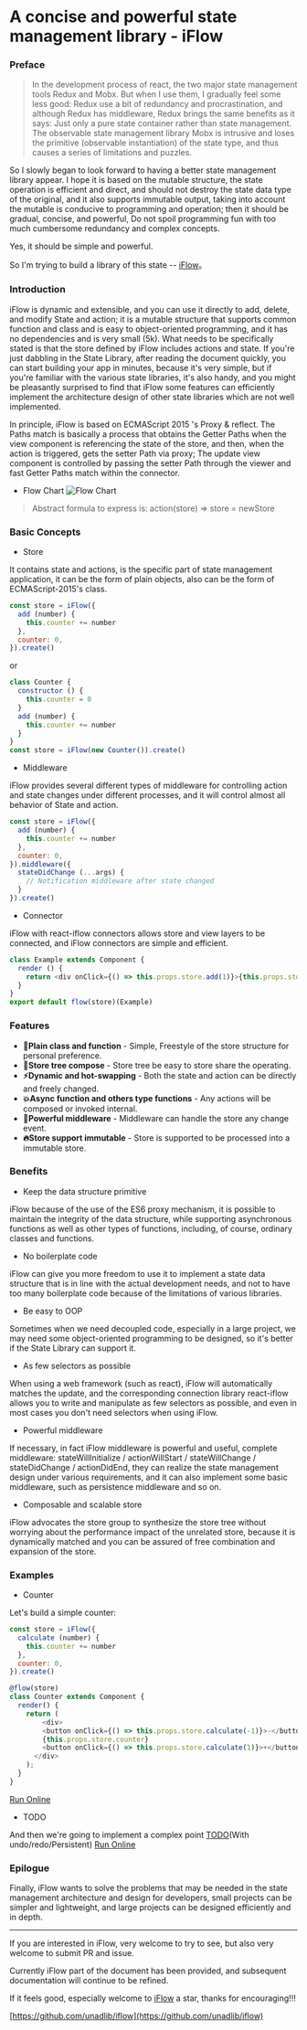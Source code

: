 # A concise and powerful state management library - iFlow

### Preface

> In the development process of react, the two major state management tools Redux and Mobx. But when I use them, I gradually feel some less good: Redux use a bit of redundancy and procrastination, and although Redux has middleware, Redux brings the same benefits as it says: Just only a pure state container rather than state management. The observable state management library Mobx is intrusive and loses the primitive (observable instantiation) of the state type, and thus causes a series of limitations and puzzles.

So I slowly began to look forward to having a better state management library appear. I hope it is based on the mutable structure, the state operation is efficient and direct, and should not destroy the state data type of the original, and it also supports immutable output, taking into account the mutable is conducive to programming and operation; then it should be gradual, concise, and powerful, Do not spoil programming fun with too much cumbersome redundancy and complex concepts.

Yes, it should be simple and powerful.

So I'm trying to build a library of this state -- [iFlow](https://github.com/unadlib/iflow)。

### Introduction

iFlow is dynamic and extensible, and you can use it directly to add, delete, and modify State and action; it is a mutable structure that supports common function and class and is easy to object-oriented programming, and it has no dependencies and is very small (5k). What needs to be specifically stated is that the store defined by iFlow includes actions and state. If you're just dabbling in the State Library, after reading the document quickly, you can start building your app in minutes, because it's very simple, but if you're familiar with the various state libraries, it's also handy, and you might be pleasantly surprised to find that iFlow some features can efficiently implement the architecture design of other state libraries which are not well implemented.

In principle, iFlow is based on ECMAScript 2015 's Proxy & reflect. The Paths match is basically a process that obtains the Getter Paths when the view component is referencing the state of the store, and then, when the action is triggered, gets the setter Path via proxy; The update view component is controlled by passing the setter Path through the viewer and fast Getter Paths match within the connector.

* Flow Chart
![Flow Chart](https://raw.githubusercontent.com/unadlib/iflow/master/assets/flowChart.png)

> Abstract formula to express is: action(store) => store = newStore

### Basic Concepts

* Store

It contains state and actions, is the specific part of state management application, it can be the form of plain objects, also can be the form of ECMAScript-2015's class.

```javascript
const store = iFlow({
  add (number) {
    this.counter += number
  },
  counter: 0,
}).create()
```

or

```javascript
class Counter {
  constructor () {
    this.counter = 0
  }
  add (number) {
    this.counter += number
  }
}
const store = iFlow(new Counter()).create()
```

* Middleware

iFlow provides several different types of middleware for controlling action and state changes under different processes, and it will control almost all behavior of State and action.

```javascript
const store = iFlow({
  add (number) {
    this.counter += number
  },
  counter: 0,
}).middleware({
  stateDidChange (...args) {
    // Notification middleware after state changed
  }
}).create()
```

* Connector

iFlow with react-iflow connectors allows store and view layers to be connected, and iFlow connectors are simple and efficient.

```javascript
class Example extends Component {
  render () {
    return <div onClick={() => this.props.store.add(1)}>{this.props.store.counter}</div>
  }
}
export default flow(store)(Example)
```

### Features
* **🎯Plain class and function** - Simple, Freestyle of the store structure for personal preference.
* **🏬Store tree compose** - Store tree be easy to store share the operating.
* **⚡Dynamic and hot-swapping** - Both the state and action can be directly and freely changed.
* **💥Async function and others type functions** - Any actions will be composed or invoked internal.
* **🚀Powerful middleware** - Middleware can handle the store any change event.
* **🔥Store support immutable** - Store is supported to be processed into a immutable store.

### Benefits

* Keep the data structure primitive

iFlow because of the use of the ES6 proxy mechanism, it is possible to maintain the integrity of the data structure, while supporting asynchronous functions as well as other types of functions, including, of course, ordinary classes and functions.

* No boilerplate code

iFlow can give you more freedom to use it to implement a state data structure that is in line with the actual development needs, and not to have too many boilerplate code because of the limitations of various libraries.
 

* Be easy to OOP

Sometimes when we need decoupled code, especially in a large project, we may need some object-oriented programming to be designed, so it's better if the State Library can support it.

* As few selectors as possible

When using a web framework (such as react), iFlow will automatically matches the update, and the corresponding connection library react-iflow allows you to write and manipulate as few selectors as possible, and even in most cases you don't need selectors when using iFlow.

* Powerful middleware

If necessary, in fact iFlow middleware is powerful and useful, complete middleware: stateWillInitialize / actionWillStart / stateWillChange / stateDidChange / actionDidEnd, they can realize the state management design under various requirements, and it can also implement some basic middleware, such as persistence middleware and so on.

* Composable and scalable store

iFlow advocates the store group to synthesize the store tree without worrying about the performance impact of the unrelated store, because it is dynamically matched and you can be assured of free combination and expansion of the store.

### Examples

* Counter

Let's build a simple counter:

```javascript
const store = iFlow({
  calculate (number) {
    this.counter += number
  },
  counter: 0,
}).create()

@flow(store)
class Counter extends Component {
  render() {
    return (
        <div>
        <button onClick={() => this.props.store.calculate(-1)}>-</button>
        {this.props.store.counter}
        <button onClick={() => this.props.store.calculate(1)}>+</button>
      </div>
    );
  }
}
```
[Run Online](https://jsfiddle.net/unadlib/03ukqj5L/)

* TODO

And then we're going to implement a complex point [TODO](https://github.com/unadlib/iflow/tree/master/examples/todo)(With undo/redo/Persistent)
[Run Online](https://jsfiddle.net/unadlib/6wabhdqp/)

### Epilogue

Finally, iFlow wants to solve the problems that may be needed in the state management architecture and design for developers, small projects can be simpler and lightweight, and large projects can be designed efficiently and in depth.

---

If you are interested in iFlow, very welcome to try to see, but also very welcome to submit PR and issue.

Currently iFlow part of the document has been provided, and subsequent documentation will continue to be refined.

If it feels good, especially welcome to [iFlow](https://github.com/unadlib/iflow) a star, thanks for encouraging!!!

[https://github.com/unadlib/iflow](https://github.com/unadlib/iflow)
